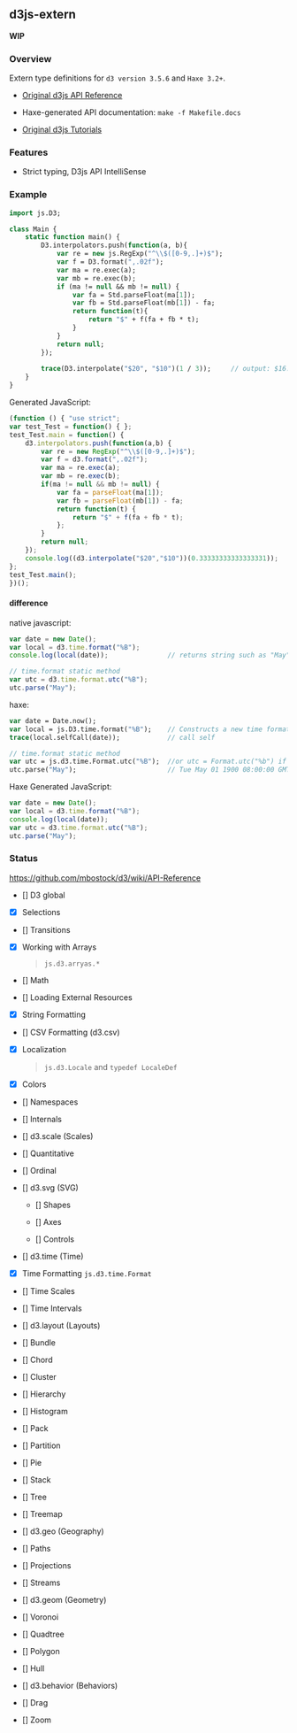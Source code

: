 d3js-extern
-------

**WIP**

### Overview

Extern type definitions for `d3 version 3.5.6` and `Haxe 3.2+`.

 * [Original d3js API Reference](https://github.com/mbostock/d3/wiki/API-Reference)

  - Haxe-generated API documentation: `make -f Makefile.docs`
	 
 * [Original d3js Tutorials](https://github.com/mbostock/d3/wiki/Tutorials)

### Features

 * Strict typing, D3js API IntelliSense
 
### Example

```haxe
import js.D3;

class Main {
    static function main() {
      	D3.interpolators.push(function(a, b){
			var re = new js.RegExp("^\\$([0-9,.]+)$");
			var f = D3.format(",.02f");
			var ma = re.exec(a);
			var mb = re.exec(b); 
			if (ma != null && mb != null) {
				var fa = Std.parseFloat(ma[1]);
				var fb = Std.parseFloat(mb[1]) - fa;
				return function(t){
					return "$" + f(fa + fb * t);
				}
			}
			return null;
		});
		
		trace(D3.interpolate("$20", "$10")(1 / 3));		// output: $16.67
    }
}
```

Generated JavaScript:
	

```js
(function () { "use strict";
var test_Test = function() { };
test_Test.main = function() {
	d3.interpolators.push(function(a,b) {
		var re = new RegExp("^\\$([0-9,.]+)$");
		var f = d3.format(",.02f");
		var ma = re.exec(a);
		var mb = re.exec(b);
		if(ma != null && mb != null) {
			var fa = parseFloat(ma[1]);
			var fb = parseFloat(mb[1]) - fa;
			return function(t) {
				return "$" + f(fa + fb * t);
			};
		}
		return null;
	});
	console.log((d3.interpolate("$20","$10"))(0.33333333333333331));
};
test_Test.main();
})();
```

#### difference

native javascript:

```js
var date = new Date();
var local = d3.time.format("%B");
console.log(local(date));				// returns string such as "May" 

// time.format static method
var utc = d3.time.format.utc("%B");
utc.parse("May");
```

haxe:

```haxe
var date = Date.now();
var local = js.D3.time.format("%B");	// Constructs a new time formatter
trace(local.selfCall(date)); 			// call self

// time.format static method 
var utc = js.d3.time.Format.utc("%B");	//or utc = Format.utc("%b") if import js.d3.time.Format
utc.parse("May");						// Tue May 01 1900 08:00:00 GMT+0800
```

Haxe Generated JavaScript:

```js
var date = new Date();
var local = d3.time.format("%B");
console.log(local(date));
var utc = d3.time.format.utc("%B");
utc.parse("May");
```

### Status

https://github.com/mbostock/d3/wiki/API-Reference

 - [] D3 global
 
 - [x] Selections
 
 - [] Transitions
 
 - [x] Working with Arrays
 
	> `js.d3.arryas.*`
 
 - [] Math
 
 - [] Loading External Resources
 
 - [x] String Formatting
 
 - [] CSV Formatting (d3.csv)
 
 - [x] Localization	
 
	> `js.d3.Locale` and `typedef LocaleDef`
 
 - [x] Colors 
 
 - [] Namespaces
 
 - [] Internals
 
 - [] d3.scale (Scales)
 
  - [] Quantitative
  
  - [] Ordinal
   
 - [] d3.svg (SVG)
 
   - [] Shapes
   
   - [] Axes
   
   - [] Controls
   
 - [] d3.time (Time)
 
  - [x] Time Formatting `js.d3.time.Format` 
  
  - [] Time Scales
  
  - [] Time Intervals
  
 - [] d3.layout (Layouts)
 
  - [] Bundle
 
  - [] Chord
 
  - [] Cluster
  
  - [] Hierarchy
  
  - [] Histogram
  
  - [] Pack
  
  - [] Partition
  
  - [] Pie
  
  - [] Stack
  
  - [] Tree
  
  - [] Treemap

 
 - [] d3.geo (Geography)
 
  - [] Paths
 
  - [] Projections
 
  - [] Streams
 
 - [] d3.geom (Geometry)
 
  - [] Voronoi
 
  - [] Quadtree
 
  - [] Polygon
 
  - [] Hull
  
 - [] d3.behavior (Behaviors)
 
  - [] Drag
 
  - [] Zoom
